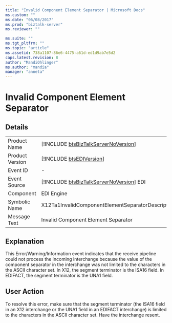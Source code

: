 ```yaml
---
title: "Invalid Component Element Separator | Microsoft Docs"
ms.custom: ""
ms.date: "06/08/2017"
ms.prod: "biztalk-server"
ms.reviewer: ""

ms.suite: ""
ms.tgt_pltfrm: ""
ms.topic: "article"
ms.assetid: 738a1107-86e6-4475-a61d-ed1d9ab7e5d2
caps.latest.revision: 8
author: "MandiOhlinger"
ms.author: "mandia"
manager: "anneta"
---
```

# Invalid Component Element Separator
## Details  
  
|                 |                                                                                         |
|-----------------|-----------------------------------------------------------------------------------------|
|  Product Name   |   [!INCLUDE [btsBizTalkServerNoVersion](../includes/btsbiztalkservernoversion-md.md)]   |
| Product Version |               [!INCLUDE [btsEDIVersion](../includes/btsediversion-md.md)]               |
|    Event ID     |                                            -                                            |
|  Event Source   | [!INCLUDE [btsBizTalkServerNoVersion](../includes/btsbiztalkservernoversion-md.md)] EDI |
|    Component    |                                       EDI Engine                                        |
|  Symbolic Name  |                   X12Ta1InvalidComponentElementSeparatorDescription\                    |
|  Message Text   |                           Invalid Component Element Separator                           |
  
## Explanation  
 This Error/Warning/Information event indicates that the receive pipeline could not process the incoming interchange because the value of the component separator in the interchange was not limited to the characters in the ASCII character set. In X12, the segment terminator is the ISA16 field. In EDIFACT, the segment terminator is the UNA1 field.  
  
## User Action  
 To resolve this error, make sure that the segment terminator (the ISA16 field in an X12 interchange or the UNA1 field in an EDIFACT interchange) is limited to the characters in the ASCII character set. Have the interchange resent.